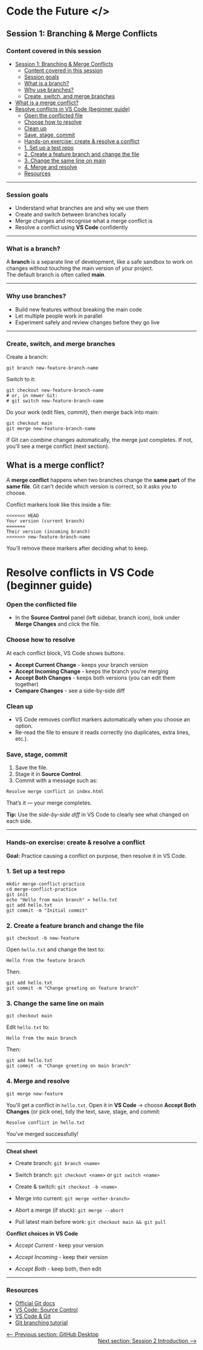 # Code the Future </>

## Session 1: Branching & Merge Conflicts

### Content covered in this session

  - [Session 1: Branching & Merge Conflicts](#session-1-branching--merge-conflicts)
    - [Content covered in this session](#content-covered-in-this-session)
    - [Session goals](#session-goals)
    - [What is a branch?](#what-is-a-branch)
    - [Why use branches?](#why-use-branches)
    - [Create, switch, and merge branches](#create-switch-and-merge-branches)
  - [What is a merge conflict?](#what-is-a-merge-conflict)
- [Resolve conflicts in VS Code (beginner guide)](#resolve-conflicts-in-vs-code-beginner-guide)
    - [Open the conflicted file](#open-the-conflicted-file)
    - [Choose how to resolve](#choose-how-to-resolve)
    - [Clean up](#clean-up)
    - [Save, stage, commit](#save-stage-commit)
    - [Hands-on exercise: create & resolve a conflict](#hands-on-exercise-create--resolve-a-conflict)
    - [1. Set up a test repo](#1-set-up-a-test-repo)
    - [2. Create a feature branch and change the file](#2-create-a-feature-branch-and-change-the-file)
    - [3. Change the same line on main](#3-change-the-same-line-on-main)
    - [4. Merge and resolve](#4-merge-and-resolve)
    - [Resources](#resources)

---

### Session goals

- Understand what branches are and why we use them  
- Create and switch between branches locally  
- Merge changes and recognise what a merge conflict is  
- Resolve a conflict using **VS Code** confidently

---

### What is a branch?

A **branch** is a separate line of development, like a safe sandbox to work on changes without touching the main version of your project.  
The default branch is often called **main**.

---

### Why use branches?

- Build new features without breaking the main code
- Let multiple people work in parallel
- Experiment safely and review changes before they go live

---

### Create, switch, and merge branches

Create a branch:
```
git branch new-feature-branch-name
```

Switch to it:
```
git checkout new-feature-branch-name
# or, in newer Git:
# git switch new-feature-branch-name
```

Do your work (edit files, commit), then merge back into main:
```
git checkout main
git merge new-feature-branch-name
```
If Git can combine changes automatically, the merge just completes.
If not, you'll see a merge conflict (next section).

## What is a merge conflict?

A **merge conflict** happens when two branches change the **same part** of the **same file**.
Git can't decide which version is correct, so it asks you to choose.

Conflict markers look like this inside a file:
```
<<<<<<< HEAD
Your version (current branch)
=======
Their version (incoming branch)
>>>>>>> new-feature-branch-name
```

You'll remove these markers after deciding what to keep.

# Resolve conflicts in VS Code (beginner guide)

### Open the conflicted file
- In the **Source Control** panel (left sidebar, branch icon), look under **Merge Changes** and click the file.

### Choose how to resolve
At each conflict block, VS Code shows buttons:

- **Accept Current Change** - keeps your branch version  
- **Accept Incoming Change** - keeps the branch you're merging  
- **Accept Both Changes** - keeps both versions (you can edit them together)  
- **Compare Changes** - see a side-by-side diff

### Clean up
- VS Code removes conflict markers automatically when you choose an option.  
- Re-read the file to ensure it reads correctly (no duplicates, extra lines, etc.).

### Save, stage, commit
1. Save the file.  
2. Stage it in **Source Control**.  
3. Commit with a message such as:  

```
Resolve merge conflict in index.html
```


That’s it — your merge completes.

**Tip:** Use the *side-by-side diff* in VS Code to clearly see what changed on each side.

---

### Hands-on exercise: create & resolve a conflict

**Goal:** Practice causing a conflict on purpose, then resolve it in VS Code.

### 1. Set up a test repo

```
mkdir merge-conflict-practice
cd merge-conflict-practice
git init
echo "Hello from main branch" > hello.txt
git add hello.txt
git commit -m "Initial commit"
```

### 2. Create a feature branch and change the file

```
git checkout -b new-feature
```

Open `hello.txt` and change the text to:

```
Hello from the feature branch
```

Then:

```
git add hello.txt
git commit -m "Change greeting on feature branch"
```

### 3. Change the same line on main

```
git checkout main
```

Edit `hello.txt` to:

```
Hello from the main branch
```

Then:
```
git add hello.txt
git commit -m "Change greeting on main branch"
```

###  4. Merge and resolve
```
git merge new-feature
```

You'll get a conflict in `hello.txt`.
Open it in **VS Code** -> choose **Accept Both Changes** (or pick one), tidy the text, save, stage, and commit:
```
Resolve conflict in hello.txt
```

You've merged successfully!

---


**Cheat sheet**

- Create branch: `git branch <name>`

- Switch branch: `git checkout <name>` or `git switch <name>`

- Create & switch: `git checkout -b <name>`

- Merge into current: `git merge <other-branch>`

- Abort a merge (if stuck): `git merge --abort`

- Pull latest main before work: `git checkout main && git pull`

**Conflict choices in VS Code**

- _Accept Current_ - keep your version

- _Accept Incoming_ - keep their version

- _Accept Both_ - keep both, then edit

---

### Resources
<ul> 
<li>
<a style="pointer-events:all" href="https://git-scm.com/docs" target="_blank" title="Official Git docs">Official Git docs</a>
</li> 
<li>
<a style="pointer-events:all" href="https://code.visualstudio.com/docs/sourcecontrol/overview" target="_blank" title="VS Code Source Control">VS Code: Source Control</a>
</li> 
<li><a style="pointer-events:all" href="https://code.visualstudio.com/docs/editor/versioncontrol" target="_blank" title="VS Code & Git">VS Code & Git</a>
</li> 
<li>
<a style="pointer-events:all" href="https://www.atlassian.com/git/tutorials/using-branches" target="_blank" title="Git branching tutorial">Git branching tutorial</a>
</li> 
</ul>

<div style="width: 100%">
<a href='intro_to_github.md'><-- Previous section: GitHub Desktop</a>
<div align="right">
<a  href='../session-2/README.md'>Next section: Session 2 Introduction --></a></div>
</div>
